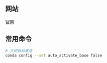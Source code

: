 
## 网站

[官网](https://docs.conda.io/en/latest/)


## 常用命令

```bash
# 关闭自动激活
conda config --set auto_activate_base false

```
